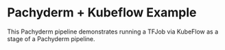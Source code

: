 # Pachyderm + Kubeflow Example

This Pachyderm pipeline demonstrates running a TFJob via KubeFlow as a stage of a Pachyderm pipeline. 
